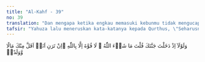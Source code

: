 ```yaml
---
title: "Al-Kahf - 39"
no: 39
translation: "Dan mengapa ketika engkau memasuki kebunmu tidak mengucapkan ”Masya Allah, la quwwata illa billah” (Sungguh, atas kehendak Allah, semua ini terwujud), tidak ada kekuatan kecuali dengan (pertolongan) Allah, sekalipun engkau anggap harta dan keturunanku lebih sedikit daripadamu."
tafsir: "Yahuza lalu meneruskan kata-katanya kepada Qurthus, \"Seharusnya kamu mengucapkan syukur kepada Allah ketika memasuki kebun-kebunmu dan merasakan kagum terhadap keindahannya. Mengapa kamu tidak mengucapkan pujian kepada Allah atas segala nikmat yang telah dilimpahkan-Nya kepadamu, berupa harta dan anak yang banyak yang belum pernah diberikan-Nya kepada orang lain.\"\n\n\"Katakanlah \"masya Allah\" ketika itu, sebagai tanda pengakuan atas kelemahanmu di hadapan-Nya, dan bahwa segala yang ada itu tidak mungkin terwujud tanpa izin dan kemurahan-Nya. Di tangan-Nya nasib kebun-kebun itu, disuburkan menurut kehendak-Nya ataupun dihancurkan menurut kehendak-Nya pula. Mengapa kamu tidak mengucapkan la quwwata illa billahi (tidak ada kekuatan kecuali dengan pertolongan Allah) sebagai tanda pengakuan bahwa tidak ada kekuatan yang dapat memakmurkan dan mengurusnya kecuali dengan pertolongan Allah swt.\" Ayat ini mengandung pelajaran tentang zikir yang baik diamalkan. Nabi Muhammad saw berkata kepada sahabatnya, Abu Hurairah:\n\nMaukah aku tunjukkan kepadamu salah satu perbendaharaan surga yang terletak di bawah Arasy? Aku menjawab, \"Ya, saya mau.\" Rasul berkata, \"Kamu membaca la quwwata illa billahi.\" (Riwayat Imam Ahmad dari Abu Hurairah)\n\nDemikian pula banyak hadis-hadis Rasul saw yang mengajarkan kepada umatnya sewaktu mendapat nikmat dari Allah supaya dia mengucapkan bacaan itu, Rasulullah saw bersabda:\n\nSetiap Allah swt memberikan kepada seorang hamba nikmat pada keluarga, harta, atau anak lalu dia mengucapkan \"masya' Allah, la quwwata illa billah\", tentu Allah menghindarkan dia dari segala bencana sampai kematiannya, lalu Rasulullah membaca ayat 39 Surah al-Kahf ini. (Riwayat al-Baihaqi dan Ibnu Mardawaih dari Anas r.a.)\n\nSetelah Yahuza selesai menasehati saudaranya supaya beriman, dan sudah menjelaskan tentang kekuasaan Allah swt, mulailah dia menanggapi perkataan saudaranya yang membanggakan harta dan orang-orangnya. Yahuza berkata, \"Jika kamu memandang aku lebih miskin daripada kamu, baik mengenai harta kekayaan, maupun mengenai anak buah, maka tidaklah mengapa bagiku.\""
---
```


وَلَوْلَآ اِذْ دَخَلْتَ جَنَّتَكَ قُلْتَ مَا شَاۤءَ اللّٰهُ ۙ لَا قُوَّةَ اِلَّا بِاللّٰهِ ۚاِنْ تَرَنِ اَنَا۠ اَقَلَّ مِنْكَ مَالًا وَّوَلَدًاۚ 
